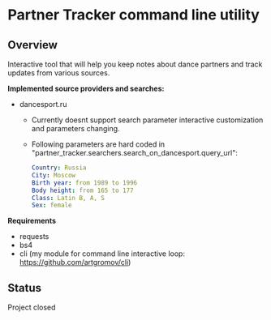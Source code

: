 # Partner Tracker command line utility
## Overview
Interactive tool that will help you keep notes about dance partners and track updates from various sources.

**Implemented source providers and searches:**
- dancesport.ru
    - Currently doesnt support search parameter interactive customization and parameters changing.
    - Following parameters are hard coded in "partner_tracker.searchers.search_on_dancesport.query_url":

        ```yaml
        Country: Russia
        City: Moscow
        Birth year: from 1989 to 1996
        Body height: from 165 to 177
        Class: Latin B, A, S
        Sex: female
        ```

**Requirements**
- requests
- bs4
- cli (my module for command line interactive loop: https://github.com/artgromov/cli)

## Status
Project closed
